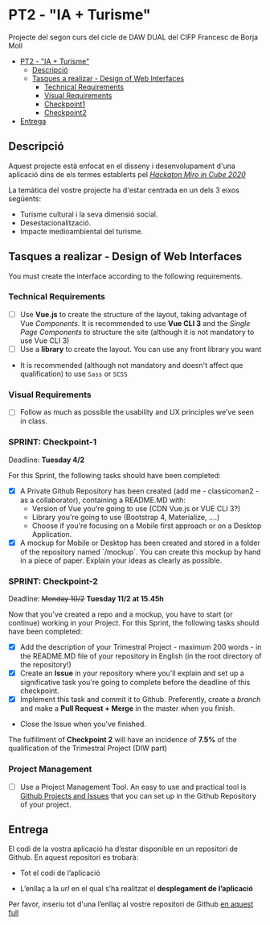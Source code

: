 # PT2 - "IA + Turisme"

Projecte del segon curs del cicle de DAW DUAL del CIFP Francesc de Borja Moll

- [PT2 - "IA + Turisme"](#pt2---ia--turisme)
  * [Descripció](#descripcio)
  * [Tasques a realizar - Design of Web Interfaces](#tasques-a-realizar---design-of-web-interfaces)
    + [Technical Requirements](#technical-requirements)
    + [Visual Requirements](#visual-requirements)
    + [Checkpoint1](#sprint:-checkpoint-1)
    + [Checkpoint2](#sprint:-checkpoint-2)
- [Entrega](#entrega)

## Descripció

Aquest projecte està enfocat en el disseny i desenvolupament d'una aplicació dins de els termes establerts pel [*Hackaton Miro in Cube 2020*](http://www.programmemiro.fr/miro-in-cube/es/)

La temàtica del vostre projecte ha d'estar centrada en un dels 3 eixos següents:

- Turisme cultural i la seva dimensió social.
- Desestacionalització.
- Impacte medioambiental del turisme.

## Tasques a realizar - Design of Web Interfaces

You must create the interface according to the following requirements.

### Technical Requirements

- [ ] Use **Vue.js** to create the structure of the layout, taking advantage of Vue _Components_. It is recommended to use **Vue CLI 3** and the _Single Page Components_ to structure the site (although it is not mandatory to use Vue CLI 3)
- [ ] Use a **library** to create the layout. You can use any front library you want
- It is recommended (although not mandatory and doesn't affect que qualification) to use `Sass` or `SCSS`

### Visual Requirements

- [ ] Follow as much as possible the usability and UX principles we've seen in class.

### SPRINT: Checkpoint-1

Deadline:  **Tuesday 4/2**

For this Sprint, the following tasks should have been completed:

- [x] A Private Github Repository has been created (add me - classicoman2 - as a collaborator), containing a README.MD with:
  - Version of Vue you're going to use (CDN Vue.js or VUE CLI 3?)
  - Library you're going to use (Bootstrap 4, Materialize, ....)
  - Choose if you're focusing on a Mobile first approach or on a Desktop Application.
- [x] A mockup for Mobile or Desktop has been created and stored in a folder of the repository named  ´/mockup´. You can create this mockup by hand in a piece of paper. Explain your ideas as clearly as possible.

### SPRINT: Checkpoint-2

Deadline: ~~Monday 10/2~~ **Tuesday 11/2 at 15.45h**

Now that you've created a repo and a mockup, you have to start (or continue) working in your Project.
For this Sprint, the following tasks should have been completed:

- [x] Add the description of your Trimestral Project - maximum 200 words - in the README.MD file of your repository in English (in the root directory of the repository!)
- [x] Create an **Issue** in your repository where you'll explain and set up a significative task you're going to complete before the deadline of this checkpoint.
- [x] Implement this task and commit it to Github. Preferently, create a _branch_ and make a **Pull Request + Merge** in the master when you finish.
* Close the Issue when you've finished.

The fulfillment of **Checkpoint 2** will have an incidence of **7.5%** of the qualification of the Trimestral Project (DIW part)

### Project Management

- [ ] Use a Project Management Tool. An easy to use and practical tool is [Github Projects and Issues](https://github.com/classicoman2/skills2020-quick-website-develop) that you can set up in the Github Repository of your project. 

## Entrega

El codi de la vostra aplicació ha d’estar disponible en un repositori de Github. En aquest repositori es trobarà:

* Tot el codi de l’aplicació

* L’enllaç a la *url* en el qual s’ha realitzat el **desplegament de l’aplicació**

Per favor, inseriu tot d'una l’enllaç al vostre repositori de Github [en aquest full](https://docs.google.com/spreadsheets/d/1FixUlq-GTvYyesiMveXqQXBJHB8PvEcZjMoXzAhiySw/edit#gid=0)
